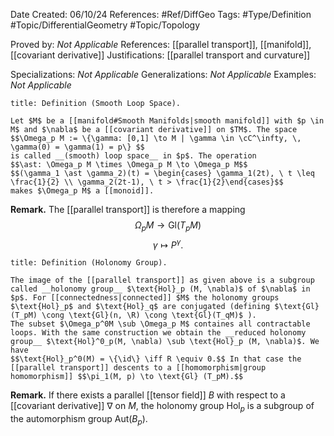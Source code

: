 <div class="topSpace"></div>

Date Created: 06/10/24
References: #Ref/DiffGeo 
Tags: #Type/Definition #Topic/DifferentialGeometry #Topic/Topology 

Proved by: <i>Not Applicable</i>
References: [[parallel transport]], [[manifold]], [[covariant derivative]]
Justifications: [[parallel transport and curvature]]

Specializations: <i>Not Applicable</i>
Generalizations: <i>Not Applicable</i>
Examples: <i>Not Applicable</i>

``` ad-Definition
title: Definition (Smooth Loop Space).

Let $M$ be a [[manifold#Smooth Manifolds|smooth manifold]] with $p \in M$ and $\nabla$ be a [[covariant derivative]] on $TM$. The space 
$$\Omega_p M := \{\gamma: [0,1] \to M | \gamma \in \cC^\infty, \, \gamma(0) = \gamma(1) = p\} $$
is called __(smooth) loop space__ in $p$. The operation
$$\ast: \Omega_p M \times \Omega_p M \to \Omega_p M$$
$$(\gamma_1 \ast \gamma_2)(t) = \begin{cases} \gamma_1(2t), \ t \leq \frac{1}{2} \\ \gamma_2(2t-1), \ t > \frac{1}{2}\end{cases}$$
makes $\Omega_p M$ a [[monoid]].

```
**Remark.**
The [[parallel transport]] is therefore a mapping $$\Omega_p M \to \text{Gl}(T_pM)$$ $$\gamma \mapsto P^\gamma.$$

``` ad-Definition
title: Definition (Holonomy Group).

The image of the [[parallel transport]] as given above is a subgroup called __holonomy group__ $\text{Hol}_p (M, \nabla)$ of $\nabla$ in $p$. For [[connectedness|connected]] $M$ the holonomy groups $\text{Hol}_p$ and $\text{Hol}_q$ are conjugated (defining $\text{Gl}(T_pM) \cong \text{Gl}(n, \R) \cong \text{Gl}(T_qM)$ ).
The subset $\Omega_p^0M \sub \Omega_p M$ containes all contractable loops. With the same construction we obtain the __reduced holonomy group__ $\text{Hol}^0_p(M, \nabla) \sub \text{Hol}_p (M, \nabla)$. We have
$$\text{Hol}_p^0(M) = \{\id\} \iff R \equiv 0.$$ In that case the [[parallel transport]] descents to a [[homomorphism|group homomorphism]] $$\pi_1(M, p) \to \text{Gl} (T_pM).$$
```

**Remark.**
If there exists a parallel [[tensor field]] $B$ with respect to a [[covariant derivative]] $\nabla$ on $M$, the holonomy group $\text{Hol}_p$ is a subgroup of the automorphism group $\text{Aut}(B_p)$.